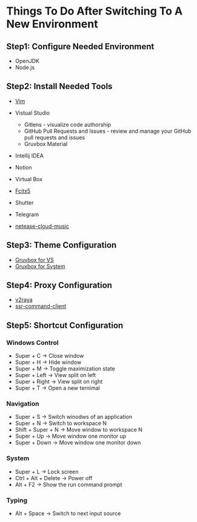 # Things To Do After Switching To A New Environment

## Step1: Configure Needed Environment
* OpenJDK
* Node.js

## Step2: Install Needed Tools
* [Vim](https://github.com/ChenYi-qy/My-Vim-Config)
* Vistual Studio
  * Gitlens - visualize code authorship
  * GitHub Pull Requests and Issues - review and manage your GitHub pull requests and issues
  * Gruvbox Material
  
* Intellij IDEA
* Notion
* Virtual Box
* [Fcitx5](https://fcitx-im.org/wiki/Fcitx_5/zh-cn)
* Shutter
* Telegram
* [netease-cloud-music](https://aur.archlinux.org/packages/netease-cloud-music)


## Step3: Theme Configuration
* [Gruvbox for VS](https://github.com/sainnhe/gruvbox-material-vscode)
* [Gruxbox for System](https://github.com/TheGreatMcPain/gruvbox-material-gtk)

## Step4: Proxy Configuration
* [v2raya](https://github.com/v2rayA/v2rayA)
* [ssr-command-client](https://github.com/TyrantLucifer/ssr-command-client)

## Step5: Shortcut Configuration

### Windows Control
* Super + C -> Close window
* Super + H -> Hide window
* Super + M -> Toggle maximization state
* Super + Left -> View split on left
* Super + Right -> View split on right
* Super + T -> Open a new ternimal

### Navigation
* Super + S -> Switch winodws of an application
* Super + N -> Switch to workspace N
* Shift + Super + N -> Move window to workspace N
* Super + Up -> Move window one monitor up
* Super + Down -> Move window one monitor down


### System
* Super + L -> Lock screen
* Ctrl + Alt + Delete -> Power off
* Alt + F2 -> Show the run command prompt

### Typing
* Alt + Space -> Switch to next input source


